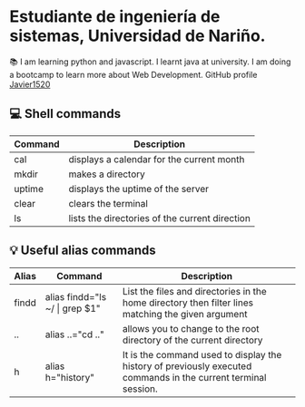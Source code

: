 # Estudiante de ingeniería de sistemas, Universidad de Nariño.
:books: I am learning python and javascript. I learnt java at university. I am doing a bootcamp to learn more about Web Development.
GitHub profile [Javier1520](https://github.com/Javier1520)

## :computer: Shell commands

Command | Description
------ | -----------
cal | displays a calendar for the current month
mkdir | makes a directory
uptime | displays the uptime of the server
clear | clears the terminal
ls | lists the directories of the current direction

## :bulb: Useful alias commands

Alias | Command | Description
----|----|---
findd| alias findd="ls ~/ \| grep $1" | List the files and directories in the home directory then filter lines matching the given argument
.\.| alias ..="cd .." | allows you to change to the root directory of the current directory
h | alias h="history" | It is the command used to display the history of previously executed commands in the current terminal session.
